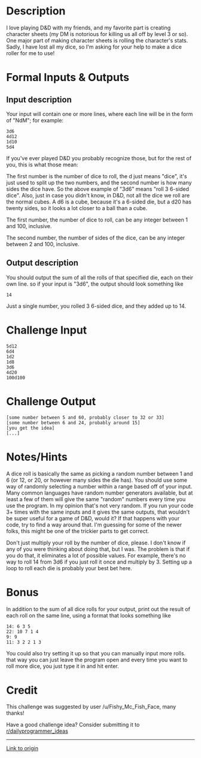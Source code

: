 # Description

I love playing D&D with my friends, and my favorite part is creating character sheets \(my DM is notorious for killing us all off by level 3 or so\). One major part of making character sheets is rolling the character's stats. Sadly, I have lost all my dice, so I'm asking for your help to make a dice roller for me to use!

# Formal Inputs & Outputs

## Input description

Your input will contain one or more lines, where each line will be in the form of "NdM"; for example:

    3d6
    4d12
    1d10
    5d4

If you've ever played D&D you probably recognize those, but for the rest of you, this is what those mean:

The first number is the number of dice to roll, the d just means "dice", it's just used to split up the two numbers, and the second number is how many sides the dice have. So the above example of "3d6" means "roll 3 6\-sided dice". Also, just in case you didn't know, in D&D, not all the dice we roll are the normal cubes. A d6 is a cube, because it's a 6\-sided die, but a d20 has twenty sides, so it looks a lot closer to a ball than a cube.

The first number, the number of dice to roll, can be any integer between 1 and 100, inclusive.

The second number, the number of sides of the dice, can be any integer between 2 and 100, inclusive.

## Output description

You should output the sum of all the rolls of that specified die, each on their own line. so if your input is "3d6", the output should look something like

    14

Just a single number, you rolled 3 6\-sided dice, and they added up to 14.

# Challenge Input

    5d12
    6d4
    1d2
    1d8
    3d6
    4d20
    100d100

# Challenge Output

    [some number between 5 and 60, probably closer to 32 or 33]
    [some number between 6 and 24, probably around 15]
    [you get the idea]
    [...]

# Notes/Hints

A dice roll is basically the same as picking a random number between 1 and 6 \(or 12, or 20, or however many sides the die has\). You should use some way of randomly selecting a number within a range based off of your input. Many common languages have random number generators available, but at least a few of them will give the same "random" numbers every time you use the program. In my opinion that's not very random. If you run your code 3\+ times with the same inputs and it gives the same outputs, that wouldn't be super useful for a game of D&D, would it? If that happens with your code, try to find a way around that. I'm guessing for some of the newer folks, this might be one of the trickier parts to get correct.

Don't just multiply your roll by the number of dice, please. I don't know if any of you were thinking about doing that, but I was. The problem is that if you do that, it eliminates a lot of possible values. For example, there's no way to roll 14 from 3d6 if you just roll it once and multiply by 3. Setting up a loop to roll each die is probably your best bet here.

# Bonus

In addition to the sum of all dice rolls for your output, print out the result of each roll on the same line, using a format that looks something like

    14: 6 3 5
    22: 10 7 1 4
    9: 9
    11: 3 2 2 1 3

You could also try setting it up so that you can manually input more rolls. that way you can just leave the program open and every time you want to roll more dice, you just type it in and hit enter.

# Credit

This challenge was suggested by user /u/Fishy_Mc_Fish_Face, many thanks!

Have a good challenge idea? Consider submitting it to [r/dailyprogrammer\_ideas](https://www.reddit.com/r/dailyprogrammer_ideas)

---

[Link to origin](https://www.reddit.com/r/dailyprogrammer/8s0cy1)